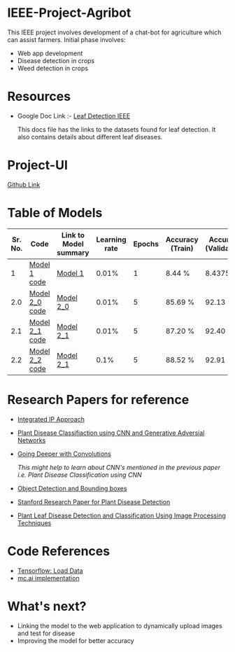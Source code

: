 # IEEE-Project-Agribot
This IEEE project involves development of a chat-bot for agriculture which can assist farmers.
Initial phase involves:

* Web app development
* Disease detection in crops
* Weed detection in crops

# Resources 

* Google Doc Link :- [Leaf Detection IEEE](https://docs.google.com/document/d/1nCRV0rKZPA8pAbzRU6rEWbEFcS2zgqy8VJRXBMh19io/edit)

  This docs file has the links to the datasets found for leaf detection. It also contains details about different leaf diseases.

# Project-UI 
  [Github Link](https://github.com/Dharmesh-Poddar/IEEE-Project-Agri-Care)
  
# Table of Models

  | Sr. No.  | Code | Link to Model summary | Learning rate | Epochs |  Accuracy (Train) | Accuracy (Validation) |
  | ---------| ----------------- | --------------------- | -------------- | -------| ----------------- | -------------------- |
  | 1 | [Model 1 code](https://github.com/IEEE-LNMIIT-SB/IEEE-Project-Agribot/tree/master/models/1/model1.ipynb) | [Model 1](https://raw.githubusercontent.com/IEEE-LNMIIT-SB/IEEE-Project-Agribot/master/images/modelv1.JPG) | 0.01% | 1 | 8.44 % | 8.4375 % |
  |2.0| [Model 2_0 code](https://github.com/IEEE-LNMIIT-SB/IEEE-Project-Agribot/tree/master/models/2_0/model2_0.ipynb) | [Model 2_0](https://raw.githubusercontent.com/IEEE-LNMIIT-SB/IEEE-Project-Agribot/master/images/modelv2_0.JPG)| 0.01% | 5 | 85.69 % | 92.13 % |
  |2.1| [Model 2_1 code](https://github.com/IEEE-LNMIIT-SB/IEEE-Project-Agribot/tree/master/models/2_1/model2_1.ipynb) | [Model 2_1](https://raw.githubusercontent.com/IEEE-LNMIIT-SB/IEEE-Project-Agribot/master/images/modelv2_1.JPG)| 0.01% | 5 | 87.20 % | 92.40 % |
  |2.2| [Model 2_2 code](https://github.com/IEEE-LNMIIT-SB/IEEE-Project-Agribot/tree/master/models/2_2//model2_2.ipynb) | [Model 2_1](https://raw.githubusercontent.com/IEEE-LNMIIT-SB/IEEE-Project-Agribot/master/images/modelv2_1.JPG)| 0.1% | 5 | 88.52 % | 92.91 % |
  
# Research Papers for reference

* [Integrated IP Approach](https://www.researchgate.net/profile/Diptesh_Majumdar/publication/282783352_REVIEW_DETECTION_DIAGNOSIS_OF_PLANT_LEAF_DISEASE_USING_INTEGRATED_IMAGE_PROCESSING_APPROACH/links/561c76f408ae6d17308b191f.pdf)

* [Plant Disease Classifiaction using CNN and Generative Adversial Networks](https://www.frontiersin.org/articles/10.3389/fpls.2016.01419/full)


* [Going Deeper with Convolutions](https://www.cv-foundation.org/openaccess/content_cvpr_2015/papers/Szegedy_Going_Deeper_With_2015_CVPR_paper.pdf)

  *This might help to learn about CNN's mentioned in the previous paper i.e. Plant Disease Classification using CNN*
  
* [Object Detection and Bounding boxes](https://www.d2l.ai/chapter_computer-vision/bounding-box.html)

* [Stanford Research Paper for Plant Disease Detection](http://cs231n.stanford.edu/reports/2017/pdfs/325.pdf)

* [Plant Leaf Disease Detection and Classification Using Image Processing Techniques](https://pdfs.semanticscholar.org/9426/ae4ea4329521265c738e78221d1aff532537.pdf)

# Code References 

* [Tensorflow: Load Data](https://www.tensorflow.org/tutorials/load_data/images)
* [mc.ai implementation](https://mc.ai/plant-disease-classification-with-tensorflow-2-0/)

# What's next?

* Linking the model to the web application to dynamically upload images and test for disease
* Improving the model for better accuracy
